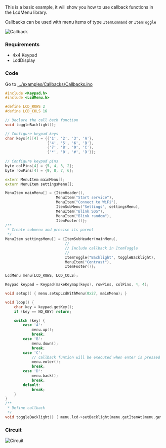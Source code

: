 This is a basic example, it will show you how to use callback functions in the LcdMenu library.

Callbacks can be used with menu items of type `ItemCommand` or `ItemToggle`

![Callback](https://i.imgur.com/1CUPScl.gif)

### Requirements
- 4x4 Keypad
- LcdDisplay

### Code

Go to [.../examples/Callbacks/Callbacks.ino](https://github.com/forntoh/LcdMenu/tree/master/examples/Callbacks/Callbacks.ino)

```cpp
#include <Keypad.h>
#include <LcdMenu.h>

#define LCD_ROWS 2
#define LCD_COLS 16

// Declare the call back function
void toggleBacklight();

// Configure keypad keys
char keys[4][4] = {{'1', '2', '3', 'A'},
                   {'4', '5', '6', 'B'},
                   {'7', '8', '9', 'C'},
                   {'*', '0', '#', 'D'}};
                   
// Configure keypad pins
byte colPins[4] = {5, 4, 3, 2};
byte rowPins[4] = {9, 8, 7, 6};

extern MenuItem mainMenu[];
extern MenuItem settingsMenu[];

MenuItem mainMenu[] = {ItemHeader(),
                       MenuItem("Start service"),
                       MenuItem("Connect to WiFi"),
                       ItemSubMenu("Settings", settingsMenu),
                       MenuItem("Blink SOS"),
                       MenuItem("Blink random"),
                       ItemFooter()};
/**
 * Create submenu and precise its parent
 */
MenuItem settingsMenu[] = {ItemSubHeader(mainMenu),
                           //
                           // Include callback in ItemToggle
                           //
                           ItemToggle("Backlight", toggleBacklight),
                           MenuItem("Contrast"),
                           ItemFooter()};

LcdMenu menu(LCD_ROWS, LCD_COLS);

Keypad keypad = Keypad(makeKeymap(keys), rowPins, colPins, 4, 4);

void setup() { menu.setupLcdWithMenu(0x27, mainMenu); }

void loop() {
    char key = keypad.getKey();
    if (key == NO_KEY) return;

    switch (key) {
        case 'A':
            menu.up();
            break;
        case 'B':
            menu.down();
            break;
        case 'C':
            // callback funtion will be executed when enter is pressed
            menu.enter();
            break;
        case 'D':
            menu.back();
            break;
        default:
            break;
    }
}
/**
 * Define callback
 */
void toggleBacklight() { menu.lcd->setBacklight(menu.getItemAt(menu.getCursorPosition()).isOn); }
```

### Circuit

![Circuit](https://github.com/forntoh/LcdMenu/blob/master/examples/circuit.png)
